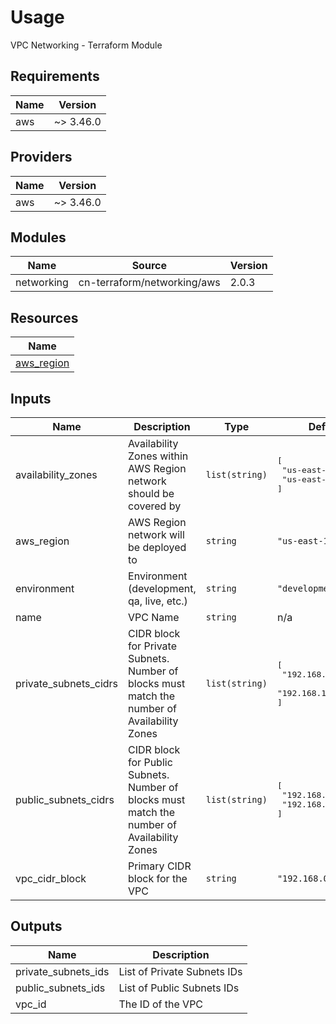 # Usage

<!--- BEGIN_TF_DOCS --->
VPC Networking - Terraform Module

## Requirements

| Name | Version |
|------|---------|
| aws | ~> 3.46.0 |

## Providers

| Name | Version |
|------|---------|
| aws | ~> 3.46.0 |

## Modules

| Name | Source | Version |
|------|--------|---------|
| networking | cn-terraform/networking/aws | 2.0.3 |

## Resources

| Name |
|------|
| [aws_region](https://registry.terraform.io/providers/hashicorp/aws/latest/docs/data-sources/region) |

## Inputs

| Name | Description | Type | Default | Required |
|------|-------------|------|---------|:--------:|
| availability\_zones | Availability Zones within AWS Region network should be covered by | `list(string)` | <pre>[<br>  "us-east-1a",<br>  "us-east-1b"<br>]</pre> | no |
| aws\_region | AWS Region network will be deployed to | `string` | `"us-east-1"` | no |
| environment | Environment (development, qa, live, etc.) | `string` | `"development"` | no |
| name | VPC Name | `string` | n/a | yes |
| private\_subnets\_cidrs | CIDR block for Private Subnets. Number of blocks must match the number of Availability Zones | `list(string)` | <pre>[<br>  "192.168.128.0/19",<br>  "192.168.160.0/19"<br>]</pre> | no |
| public\_subnets\_cidrs | CIDR block for Public Subnets. Number of blocks must match the number of Availability Zones | `list(string)` | <pre>[<br>  "192.168.0.0/19",<br>  "192.168.32.0/19"<br>]</pre> | no |
| vpc\_cidr\_block | Primary CIDR block for the VPC | `string` | `"192.168.0.0/16"` | no |

## Outputs

| Name | Description |
|------|-------------|
| private\_subnets\_ids | List of Private Subnets IDs |
| public\_subnets\_ids | List of Public Subnets IDs |
| vpc\_id | The ID of the VPC |

<!--- END_TF_DOCS --->

